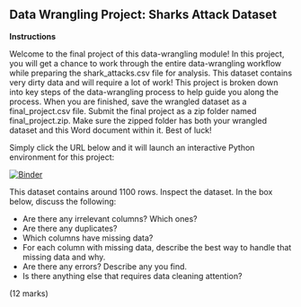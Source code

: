 ## Data Wrangling Project: Sharks Attack Dataset

**Instructions**

Welcome to the final project of this data-wrangling module! In this project, you will get a chance to work through the entire data-wrangling workflow while preparing the shark_attacks.csv file for analysis. This dataset contains very dirty data and will require a lot of work! This project is broken down into key steps of the data-wrangling process to help guide you along the process. When you are finished, save the wrangled dataset as a final_project.csv file. Submit the final project as a zip folder named final_project.zip. Make sure the zipped folder has both your wrangled dataset and this Word document within it. Best of luck!


Simply click the URL below and it will launch an interactive Python environment for this project:

[![Binder](https://mybinder.org/badge_logo.svg)](https://mybinder.org/v2/gh/tan-yong-sheng/business_analytics/main?labpath=iii++Preparing+data+for+analysis%2FFinal+Project%2Ffinal_project.ipynb)

This dataset contains around 1100 rows. Inspect the dataset. In the box below, discuss the following:
- Are there any irrelevant columns? Which ones?
- Are there any duplicates?
- Which columns have missing data? 
- For each column with missing data, describe the best way to handle that missing data and why.
- Are there any errors? Describe any you find.
- Is there anything else that requires data cleaning attention? 

(12 marks)
